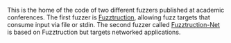 This is the home of the code of two different fuzzers published at academic conferences.
The first fuzzer is [Fuzztruction](https://github.com/fuzztruction/fuzztruction), allowing fuzz targets that consume input via file or stdin. The second fuzzer called 
[Fuzztruction-Net](https://github.com/fuzztruction/fuzztruction-net) is based on Fuzztruction but targets networked applications.
